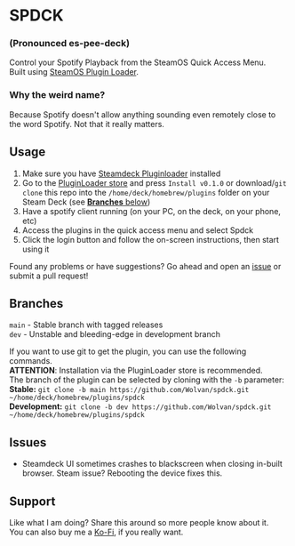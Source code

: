 # SPDCK
### (Pronounced es-pee-deck)
Control your Spotify Playback from the SteamOS Quick Access Menu.<br>
Built using [SteamOS Plugin Loader](https://github.com/SteamDeckHomebrew/PluginLoader).
### Why the weird name?
Because Spotify doesn't allow anything sounding even remotely close to the word Spotify. Not that it really matters.

## Usage
1. Make sure you have [Steamdeck Pluginloader](https://github.com/SteamDeckHomebrew/PluginLoader#installation) installed
2. Go to the [PluginLoader store](https://beta.deckbrew.xyz/) and press `Install v0.1.0` or download/`git clone` this repo into the `/home/deck/homebrew/plugins` folder on your Steam Deck (see [**Branches** below](#branches))
3. Have a spotify client running (on your PC, on the deck, on your phone, etc)
4. Access the plugins in the quick access menu and select Spdck
5. Click the login button and follow the on-screen instructions, then start using it

Found any problems or have suggestions? Go ahead and open an [issue](https://github.com/Wolvan/spdck/issues) or submit a pull request!

## Branches
`main` - Stable branch with tagged releases<br>
`dev` - Unstable and bleeding-edge in development branch

If you want to use git to get the plugin, you can use the following commands.<br>
**ATTENTION**: Installation via the PluginLoader store is recommended.<br>
The branch of the plugin can be selected by cloning with the `-b` parameter:<br>
**Stable:** `git clone -b main https://github.com/Wolvan/spdck.git ~/home/deck/homebrew/plugins/spdck`<br>
**Development:** `git clone -b dev https://github.com/Wolvan/spdck.git ~/home/deck/homebrew/plugins/spdck`

## Issues
- Steamdeck UI sometimes crashes to blackscreen when closing in-built browser. Steam issue? Rebooting the device fixes this.

## Support
Like what I am doing? Share this around so more people know about it.<br>
You can also buy me a [Ko-Fi](https://ko-fi.com/wolvan), if you really want.
